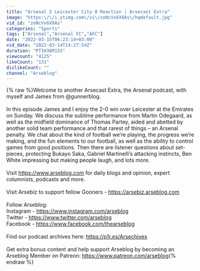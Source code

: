 ```yaml
---
title: "Arsenal 2 Leicester City 0 Reaction | Arsecast Extra"
image: "https:\/\/i.ytimg.com\/vi\/zoNcVv6X8As\/hqdefault.jpg"
vid_id: "zoNcVv6X8As"
categories: "Sports"
tags: ["Arsenal","Arsenal FC","AFC"]
date: "2022-03-15T06:23:14+03:00"
vid_date: "2022-03-14T14:27:54Z"
duration: "PT1H36M15S"
viewcount: "4125"
likeCount: "131"
dislikeCount: ""
channel: "Arseblog"
---
```

{% raw %}Welcome to another Arsecast Extra, the Arsenal podcast, with myself and James from @gunnerblog.<br /><br />In this episode James and I enjoy the 2-0 win over Leicester at the Emirates on Sunday. We discuss the sublime performance from Martin Odegaard, as well as the midfield dominance of Thomas Partey, aided and abetted by another solid team performance and that rarest of things – an Arsenal penalty. We chat about the kind of football we’re playing, the progress we’re making, and the fun elements to our football, as well as the ability to control games from good positions. Then there are listener questions about set-pieces, protecting Bukayo Saka, Gabriel Martinelli’s attacking instincts, Ben White impressing but making people laugh, and lots more.<br /><br />Visit <a rel="nofollow" target="blank" href="https://www.arseblog.com">https://www.arseblog.com</a> for daily blogs and opinion, expert columnists, podcasts and more.<br /><br />Visit Arsebiz to support fellow Gooners - <a rel="nofollow" target="blank" href="https://arsebiz.arseblog.com">https://arsebiz.arseblog.com</a><br /><br />Follow Arseblog:<br />Instagram - <a rel="nofollow" target="blank" href="https://www.instagram.com/arseblog">https://www.instagram.com/arseblog</a><br />Twitter - <a rel="nofollow" target="blank" href="https://www.twitter.com/arseblog">https://www.twitter.com/arseblog</a><br />Facebook - <a rel="nofollow" target="blank" href="https://www.facebook.com/thearseblog">https://www.facebook.com/thearseblog</a><br /><br />Find our podcast archives here: <a rel="nofollow" target="blank" href="https://p1r.es/Arsechives">https://p1r.es/Arsechives</a><br /><br />Get extra bonus content and help support Arseblog by becoming an Arseblog Member on Patreon: <a rel="nofollow" target="blank" href="https://www.patreon.com/arseblog">https://www.patreon.com/arseblog</a>{% endraw %}
